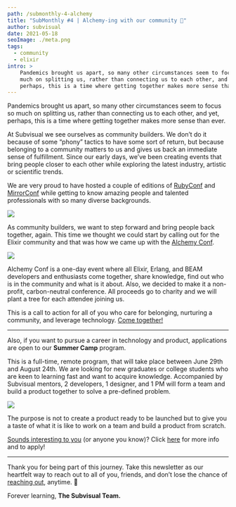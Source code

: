 ```yaml
---
path: /submonthly-4-alchemy
title: "SubMonthly #4 | Alchemy-ing with our community 🧙"
author: subvisual
date: 2021-05-18
seoImage: ./meta.png
tags:
  - community
  - elixir
intro: >
    Pandemics brought us apart, so many other circumstances seem to focus so
    much on splitting us, rather than connecting us to each other, and yet,
    perhaps, this is a time where getting together makes more sense than ever.
---
```



Pandemics brought us apart, so many other circumstances seem to focus so much
on splitting us, rather than connecting us to each other, and yet, perhaps,
this is a time where getting together makes more sense than ever.

At Subvisual we see ourselves as community builders. We don’t do it because of
some “phony” tactics to have some sort of return, but because belonging to
a community matters to us and gives us back an immediate sense of fulfillment.
Since our early days, we’ve been creating events that bring people closer to
each other while exploring the latest industry, artistic or scientific trends.

We are very proud to have hosted a couple of editions of
[RubyConf](https://2016.rubyconf.pt/) and [MirrorConf](https://mirrorconf.com/)
while getting to know amazing people and talented professionals with so many
diverse backgrounds. 

![](./rubyconf.jpeg)

As community builders, we want to step forward and bring people back
together, again. This time we thought we could start by calling out for the
Elixir community and that was how we came up with the [Alchemy
Conf](https://alchemyconf.com/).

![](./alchemyconf.png)

Alchemy Conf is a one-day event where all Elixir, Erlang, and BEAM developers
and enthusiasts come together, share knowledge, find out who is in the community
and what is it about. Also, we decided to make it a non-profit, carbon-neutral
conference. All proceeds go to charity and we will plant a tree for each
attendee joining us.

This is a call to action for all of you who care for belonging, nurturing
a community, and leverage technology. [Come together!](https://alchemyconf.com/tickets) 

----------

Also, if you want to pursue a career in technology and product, applications
are open to our **Summer Camp** program.

This is a full-time, remote program, that will take place between June 29th and
August 24th. We are looking for new graduates or college students who are keen
to learning fast and want to acquire knowledge. Accompanied by Subvisual
mentors, 2 developers, 1 designer, and 1 PM will form a team and build
a product together to solve a pre-defined problem.

![](./office.png)


The purpose is not to create a product ready to be launched but to give you
a taste of what it is like to work on a team and build a product from scratch.

[Sounds interesting to
you](https://subvisual.com/blog/posts/apprenticeship-and-summer-camp-programs/)
(or anyone you know)? Click
[here](https://jobs.subvisual.com/summer-camp-program/en) for more info and to
apply! 

----------

Thank you for being part of this journey. Take this newsletter as our heartfelt
way to reach out to all of you, friends, and don’t lose the chance of [reaching
out](mailto:contact@subvisual.com), anytime. 💙
 
Forever learning, **The Subvisual Team.**

